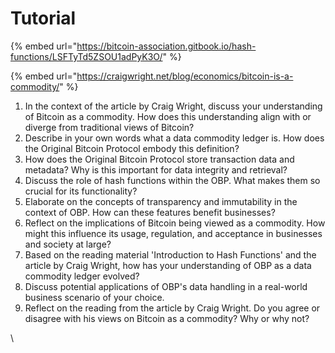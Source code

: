 # Tutorial

{% embed url="https://bitcoin-association.gitbook.io/hash-functions/LSFTyTd5ZSOU1adPyK3O/" %}

{% embed url="https://craigwright.net/blog/economics/bitcoin-is-a-commodity/" %}

1. In the context of the article by Craig Wright, discuss your understanding of Bitcoin as a commodity. How does this understanding align with or diverge from traditional views of Bitcoin?
2. Describe in your own words what a data commodity ledger is. How does the Original Bitcoin Protocol embody this definition?
3. How does the Original Bitcoin Protocol store transaction data and metadata? Why is this important for data integrity and retrieval?
4. Discuss the role of hash functions within the OBP. What makes them so crucial for its functionality?
5. Elaborate on the concepts of transparency and immutability in the context of OBP. How can these features benefit businesses?
6. Reflect on the implications of Bitcoin being viewed as a commodity. How might this influence its usage, regulation, and acceptance in businesses and society at large?
7. Based on the reading material 'Introduction to Hash Functions' and the article by Craig Wright, how has your understanding of OBP as a data commodity ledger evolved?
8. Discuss potential applications of OBP's data handling in a real-world business scenario of your choice.
9. Reflect on the reading from the article by Craig Wright. Do you agree or disagree with his views on Bitcoin as a commodity? Why or why not?

\
